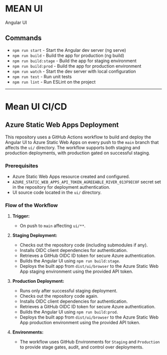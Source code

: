 # MEAN UI

Angular UI

## Commands

- `npm run start` - Start the Angular dev server (ng serve)
- `npm run build` - Build the app for production (ng build)
- `npm run build:stage` - Build the app for staging environment
- `npm run build:prod` - Build the app for production environment
- `npm run watch` - Start the dev server with local configuration
- `npm run test` - Run unit tests
- `npm run lint` - Run ESLint on the project

---

# Mean UI CI/CD

## Azure Static Web Apps Deployment

This repository uses a GitHub Actions workflow to build and deploy the Angular UI to Azure Static Web Apps on every push to the `main` branch that affects the `ui/` directory. The workflow supports both staging and production deployments, with production gated on successful staging.

### Prerequisites

- Azure Static Web Apps resource created and configured.
- `AZURE_STATIC_WEB_APPS_API_TOKEN_AGREEABLE_RIVER_013F9EC0F` secret set in the repository for deployment authentication.
- UI source code located in the `ui/` directory.

### Flow of the Workflow

1. **Trigger:**

   - On push to `main` affecting `ui/**`.

2. **Staging Deployment:**

   - Checks out the repository code (including submodules if any).
   - Installs OIDC client dependencies for authentication.
   - Retrieves a GitHub OIDC ID token for secure Azure authentication.
   - Builds the Angular UI using `npm run build:stage`.
   - Deploys the built app from `dist/ui/browser` to the Azure Static Web App staging environment using the provided API token.

3. **Production Deployment:**

   - Runs only after successful staging deployment.
   - Checks out the repository code again.
   - Installs OIDC client dependencies for authentication.
   - Retrieves a GitHub OIDC ID token for secure Azure authentication.
   - Builds the Angular UI using `npm run build:prod`.
   - Deploys the built app from `dist/ui/browser` to the Azure Static Web App production environment using the provided API token.

4. **Environments:** 
   - The workflow uses GitHub Environments for `Staging` and `Production` to provide stage gates, audit, and control over deployments.
